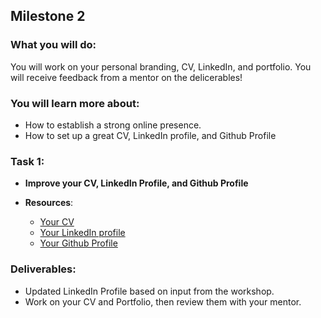 ## Milestone 2
### What you will do:
You will work on your personal branding, CV, LinkedIn, and portfolio. You will receive feedback from a mentor on the delicerables!

### You will learn more about:
- How to establish a strong online presence.
- How to set up a great CV, LinkedIn profile, and Github Profile

### Task 1:
- **Improve your CV, LinkedIn Profile, and Github Profile**

- **Resources**: 
  - [Your CV](https://redi-school-1.gitbook.io/full-stack-bootcamp/4.-project-career/milestone-2-establish-online-presence/your-cv)
  - [Your LinkedIn profile](https://redi-school-1.gitbook.io/full-stack-bootcamp/4.-project-career/milestone-2-establish-online-presence/your-linkedin-profile)
  - [Your Github Profile](https://redi-school-1.gitbook.io/full-stack-bootcamp/4.-project-career/milestone-2-establish-online-presence/github-profile)

### Deliverables:
- Updated LinkedIn Profile based on input from the workshop.
- Work on your CV and Portfolio, then review them with your mentor.
